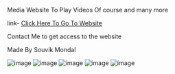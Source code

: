 Media Website To Play Videos Of course and many more

link- [Click Here To Go To Website](happy4geeks.ml)

Contact Me to get access to the website

Made By Souvik Mondal


![image](https://user-images.githubusercontent.com/33234596/126516069-32728c9f-626b-4c66-bf33-48f79c5a435c.png)
![image](https://user-images.githubusercontent.com/33234596/126516065-5d0b908c-0c0d-47ea-ab22-fe1ce3a206d5.png)
![image](https://user-images.githubusercontent.com/33234596/126516083-a3620081-9bb1-49c3-96ee-c9957651ddd7.png)
![image](https://user-images.githubusercontent.com/33234596/126516104-3caa7388-dcf0-45e4-8e97-8ce3608e6d89.png)
![image](https://user-images.githubusercontent.com/33234596/126516139-c206f191-6e1f-46af-93d7-0624e2c5c4ab.png)
